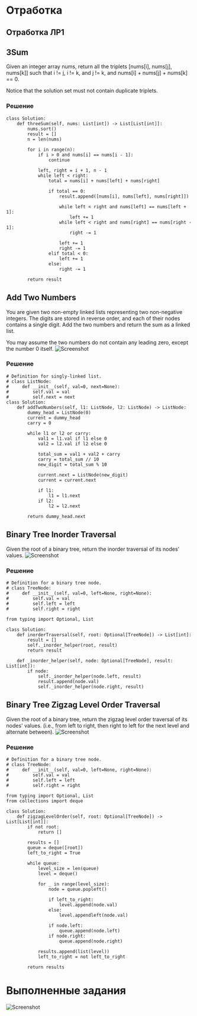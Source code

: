 # Отработка

## Отработка ЛР1

## 3Sum

Given an integer array nums, return all the triplets [nums[i], nums[j], nums[k]] such that i != j, i != k, and j != k, and nums[i] + nums[j] + nums[k] == 0.

Notice that the solution set must not contain duplicate triplets.

### Решение

```
class Solution:
    def threeSum(self, nums: List[int]) -> List[List[int]]:
        nums.sort()
        result = []
        n = len(nums)
        
        for i in range(n):
            if i > 0 and nums[i] == nums[i - 1]:
                continue
                
            left, right = i + 1, n - 1
            while left < right:
                total = nums[i] + nums[left] + nums[right]
                
                if total == 0:
                    result.append([nums[i], nums[left], nums[right]])
                    
                    while left < right and nums[left] == nums[left + 1]:
                        left += 1
                    while left < right and nums[right] == nums[right - 1]:
                        right -= 1
                        
                    left += 1
                    right -= 1
                elif total < 0:
                    left += 1
                else:
                    right -= 1
        
        return result
```

## Add Two Numbers
You are given two non-empty linked lists representing two non-negative integers. The digits are stored in reverse order, and each of their nodes contains a single digit. Add the two numbers and return the sum as a linked list.

You may assume the two numbers do not contain any leading zero, except the number 0 itself.
![Screenshot](images/LCODE1.png)

### Решение
```
# Definition for singly-linked list.
# class ListNode:
#     def __init__(self, val=0, next=None):
#         self.val = val
#         self.next = next
class Solution:
    def addTwoNumbers(self, l1: ListNode, l2: ListNode) -> ListNode:
        dummy_head = ListNode(0)
        current = dummy_head
        carry = 0
        
        while l1 or l2 or carry:
            val1 = l1.val if l1 else 0
            val2 = l2.val if l2 else 0
            
            total_sum = val1 + val2 + carry
            carry = total_sum // 10 
            new_digit = total_sum % 10
            
            current.next = ListNode(new_digit)
            current = current.next
            
            if l1:
                l1 = l1.next
            if l2:
                l2 = l2.next
        
        return dummy_head.next
```
## Binary Tree Inorder Traversal
Given the root of a binary tree, return the inorder traversal of its nodes' values.
![Screenshot](images/LCODE2.png)

### Решение
```
# Definition for a binary tree node.
# class TreeNode:
#     def __init__(self, val=0, left=None, right=None):
#         self.val = val
#         self.left = left
#         self.right = right

from typing import Optional, List

class Solution:
    def inorderTraversal(self, root: Optional[TreeNode]) -> List[int]:
        result = []
        self._inorder_helper(root, result)
        return result
    
    def _inorder_helper(self, node: Optional[TreeNode], result: List[int]):
        if node:
            self._inorder_helper(node.left, result)
            result.append(node.val) 
            self._inorder_helper(node.right, result) 
```

## Binary Tree Zigzag Level Order Traversal
Given the root of a binary tree, return the zigzag level order traversal of its nodes' values. (i.e., from left to right, then right to left for the next level and alternate between).
![Screenshot](images/LCODE3.png)
### Решение
```
# Definition for a binary tree node.
# class TreeNode:
#     def __init__(self, val=0, left=None, right=None):
#         self.val = val
#         self.left = left
#         self.right = right

from typing import Optional, List
from collections import deque

class Solution:
    def zigzagLevelOrder(self, root: Optional[TreeNode]) -> List[List[int]]:
        if not root:
            return []
        
        results = []
        queue = deque([root])
        left_to_right = True
        
        while queue:
            level_size = len(queue)
            level = deque()
            
            for _ in range(level_size):
                node = queue.popleft()
                
                if left_to_right:
                    level.append(node.val)
                else:
                    level.appendleft(node.val)
                
                if node.left:
                    queue.append(node.left)
                if node.right:
                    queue.append(node.right)
            
            results.append(list(level))
            left_to_right = not left_to_right
        
        return results
```

# Выполненные задания
![Screenshot](images/LCODEPROOF.png)
